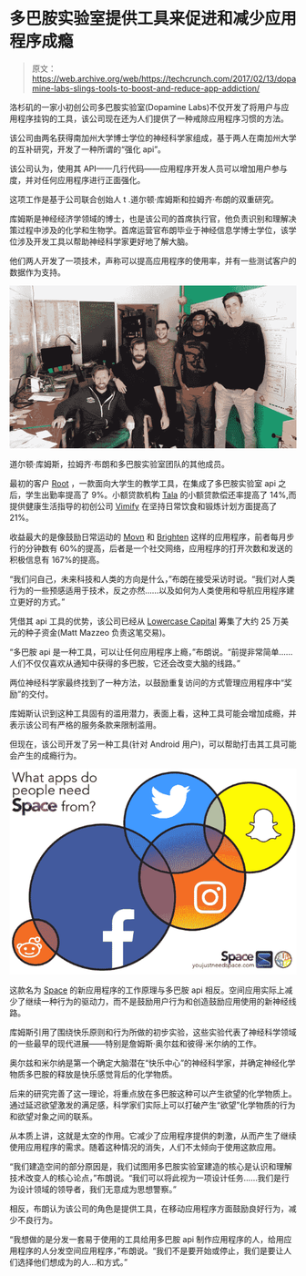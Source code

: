 # 多巴胺实验室提供工具来促进和减少应用程序成瘾

> 原文：<https://web.archive.org/web/https://techcrunch.com/2017/02/13/dopamine-labs-slings-tools-to-boost-and-reduce-app-addiction/>

洛杉矶的一家小初创公司多巴胺实验室(Dopamine Labs)不仅开发了将用户与应用程序挂钩的工具，该公司现在还为人们提供了一种戒除应用程序习惯的方法。

该公司由两名获得南加州大学博士学位的神经科学家组成，基于两人在南加州大学的互补研究，开发了一种所谓的“强化 api”。

该公司认为，使用其 API——几行代码——应用程序开发人员可以增加用户参与度，并对任何应用程序进行正面强化。

这项工作是基于公司联合创始人 t .道尔顿·库姆斯和拉姆齐·布朗的双重研究。

库姆斯是神经经济学领域的博士，也是该公司的首席执行官，他负责识别和理解决策过程中涉及的化学和生物学。首席运营官布朗毕业于神经信息学博士学位，该学位涉及开发工具以帮助神经科学家更好地了解大脑。

他们两人开发了一项技术，声称可以提高应用程序的使用率，并有一些测试客户的数据作为支持。

![Dalton Combs, Ramsay Brown and the rest of the Dopamine Labs team.](img/8b698db51927351c9c5c8eb2bb075847.png)

道尔顿·库姆斯，拉姆齐·布朗和多巴胺实验室团队的其他成员。

最初的客户 [Root](https://web.archive.org/web/20230111211847/http://rootlearn.com/) ，一款面向大学生的教学工具，在集成了多巴胺实验室 api 之后，学生出勤率提高了 9%。小额贷款机构 [Tala](https://web.archive.org/web/20230111211847/http://tala.co/) 的小额贷款偿还率提高了 14%,而提供健康生活指导的初创公司 [Vimify](https://web.archive.org/web/20230111211847/https://www.vimify.com/) 在坚持日常饮食和锻炼计划方面提高了 21%。

收益最大的是像鼓励日常运动的 [Movn](https://web.archive.org/web/20230111211847/https://www.movinganalytics.com/index-exp2.html?utm_expid=125894732-4.DNuyHu8-R4qoYND4G_FOaQ.2) 和 [Brighten](https://web.archive.org/web/20230111211847/http://brighten.in/) 这样的应用程序，前者每月步行的分钟数有 60%的提高，后者是一个社交网络，应用程序的打开次数和发送的积极信息有 167%的提高。

“我们问自己，未来科技和人类的方向是什么，”布朗在接受采访时说。“我们对人类行为的一些预感适用于技术，反之亦然……以及如何为人类使用和导航应用程序建立更好的方式。”

凭借其 api 工具的优势，该公司已经从 [Lowercase Capital](https://web.archive.org/web/20230111211847/https://lowercasecapital.com/) 筹集了大约 25 万美元的种子资金(Matt Mazzeo 负责这笔交易)。

“多巴胺 api 是一种工具，可以让任何应用程序上瘾，”布朗说。“前提非常简单……人们不仅仅喜欢从通知中获得的多巴胺，它还会改变大脑的线路。”

两位神经科学家最终找到了一种方法，以鼓励重复访问的方式管理应用程序中“奖励”的交付。

库姆斯认识到这种工具固有的滥用潜力，表面上看，这种工具可能会增加成瘾，并表示该公司有严格的服务条款来限制滥用。

但现在，该公司开发了另一种工具(针对 Android 用户)，可以帮助打击其工具可能会产生的成瘾行为。

![recovery-venn-mk1](img/73b2574fe90202db3b3720c48b0ae5c2.png)

这款名为 [Space](https://web.archive.org/web/20230111211847/http://youjustneedspace.com/) 的新应用程序的工作原理与多巴胺 api 相反。空间应用实际上减少了继续一种行为的驱动力，而不是鼓励用户行为和创造鼓励应用使用的新神经线路。

库姆斯引用了围绕快乐原则和行为所做的初步实验，这些实验代表了神经科学领域的一些最早的现代进展——特别是詹姆斯·奥尔兹和彼得·米尔纳的工作。

奥尔兹和米尔纳是第一个确定大脑潜在“快乐中心”的神经科学家，并确定神经化学物质多巴胺的释放是快乐感觉背后的化学物质。

后来的研究完善了这一理论，将重点放在多巴胺这种可以产生欲望的化学物质上。通过延迟欲望激发的满足感，科学家们实际上可以打破产生“欲望”化学物质的行为和欲望对象之间的联系。

从本质上讲，这就是太空的作用。它减少了应用程序提供的刺激，从而产生了继续使用应用程序的需求。随着这种情况的消失，人们不太倾向于使用这款应用。

“我们建造空间的部分原因是，我们试图用多巴胺实验室建造的核心是认识和理解技术改变人的核心论点，”布朗说。“我们可以将此视为一项设计任务……我们是行为设计领域的领导者，我们无意成为思想警察。”

相反，布朗认为该公司的角色是提供工具，在移动应用程序方面鼓励良好行为，减少不良行为。

“我想做的是分发一套易于使用的工具给用多巴胺 api 制作应用程序的人，给用应用程序的人分发空间应用程序，”布朗说。“我们不是要开始或停止，我们是要让人们选择他们想成为的人…和方式。”